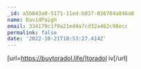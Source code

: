 ```yaml
---
_id: a5b043a0-5171-11ed-b037-036784a846a0
name: DavidPaigh
email: 334179c1f9a21ed4a7cd32a462c98ecc
permalink: false
date: '2022-10-21T18:53:27.414Z'
---
```

[url=https://buytoradol.life/]toradol iv[/url]
